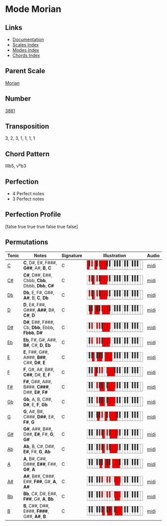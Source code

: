 # Mode Morian

## Links

- [Documentation](README.md)
- [Scales Index](Scales.md)
- [Modes Index](Modes.md)
- [Chords Index](Chords.md)

## Parent Scale

[Morian](ScaleMorian.md)

## Number

[3881](https://ianring.com/musictheory/scales/3881)

## Transposition

3, 2, 3, 1, 1, 1, 1

## Chord Pattern

IIIb5, v⁰b3

## Perfection

- 4 Perfect notes
- 3 Perfect notes

## Perfection Profile

[false true true true false true false]

## Permutations

| Tonic | Notes | Signature | Illustration | Audio |
|-------|-------|-----------|--------------|-------|
| [C](ModeCNaturalMorian.md) | **C**, D#, E#, F###, **G##**, A#, **B**, **C** | C | ![CNaturalMorian](ModeCNaturalMorian.png) | [midi](https://github.com/edipermadi/music/blob/main/docs/ModeCNaturalMorian.mid?raw=true) |
| [C#](ModeCSharpMorian.md) | **C#**, D##, E##, Cbbb, **Cbb**, Dbbb, **Dbb**, **C#** | C | ![CSharpMorian](ModeCSharpMorian.png) | [midi](https://github.com/edipermadi/music/blob/main/docs/ModeCSharpMorian.mid?raw=true) |
| [Db](ModeDFlatMorian.md) | **Db**, E, F#, G##, **A#**, B, **C**, **Db** | C | ![DFlatMorian](ModeDFlatMorian.png) | [midi](https://github.com/edipermadi/music/blob/main/docs/ModeDFlatMorian.mid?raw=true) |
| [D](ModeDNaturalMorian.md) | **D**, E#, F##, G###, **A##**, B#, **C#**, **D** | C | ![DNaturalMorian](ModeDNaturalMorian.png) | [midi](https://github.com/edipermadi/music/blob/main/docs/ModeDNaturalMorian.mid?raw=true) |
| [D#](ModeDSharpMorian.md) | **D#**, E##, F###, Cb, **Dbb**, Ebbb, **Fbbb**, **D#** | C | ![DSharpMorian](ModeDSharpMorian.png) | [midi](https://github.com/edipermadi/music/blob/main/docs/ModeDSharpMorian.mid?raw=true) |
| [Eb](ModeEFlatMorian.md) | **Eb**, F#, G#, A##, **B#**, C#, **D**, **Eb** | C | ![EFlatMorian](ModeEFlatMorian.png) | [midi](https://github.com/edipermadi/music/blob/main/docs/ModeEFlatMorian.mid?raw=true) |
| [E](ModeENaturalMorian.md) | **E**, F##, G##, A###, **B##**, C##, **D#**, **E** | C | ![ENaturalMorian](ModeENaturalMorian.png) | [midi](https://github.com/edipermadi/music/blob/main/docs/ModeENaturalMorian.mid?raw=true) |
| [F](ModeFNaturalMorian.md) | **F**, G#, A#, B##, **C##**, D#, **E**, **F** | C | ![FNaturalMorian](ModeFNaturalMorian.png) | [midi](https://github.com/edipermadi/music/blob/main/docs/ModeFNaturalMorian.mid?raw=true) |
| [F#](ModeFSharpMorian.md) | **F#**, G##, A##, B###, **C###**, D##, **E#**, **F#** | C | ![FSharpMorian](ModeFSharpMorian.png) | [midi](https://github.com/edipermadi/music/blob/main/docs/ModeFSharpMorian.mid?raw=true) |
| [Gb](ModeGFlatMorian.md) | **Gb**, A, B, C##, **D#**, E, **F**, **Gb** | C | ![GFlatMorian](ModeGFlatMorian.png) | [midi](https://github.com/edipermadi/music/blob/main/docs/ModeGFlatMorian.mid?raw=true) |
| [G](ModeGNaturalMorian.md) | **G**, A#, B#, C###, **D##**, E#, **F#**, **G** | C | ![GNaturalMorian](ModeGNaturalMorian.png) | [midi](https://github.com/edipermadi/music/blob/main/docs/ModeGNaturalMorian.mid?raw=true) |
| [G#](ModeGSharpMorian.md) | **G#**, A##, B##, D##, **E#**, F#, **G**, **G#** | C | ![GSharpMorian](ModeGSharpMorian.png) | [midi](https://github.com/edipermadi/music/blob/main/docs/ModeGSharpMorian.mid?raw=true) |
| [Ab](ModeAFlatMorian.md) | **Ab**, B, C#, D##, **E#**, F#, **G**, **Ab** | C | ![AFlatMorian](ModeAFlatMorian.png) | [midi](https://github.com/edipermadi/music/blob/main/docs/ModeAFlatMorian.mid?raw=true) |
| [A](ModeANaturalMorian.md) | **A**, B#, C##, D###, **E##**, F##, **G#**, **A** | C | ![ANaturalMorian](ModeANaturalMorian.png) | [midi](https://github.com/edipermadi/music/blob/main/docs/ModeANaturalMorian.mid?raw=true) |
| [A#](ModeASharpMorian.md) | **A#**, B##, C###, E##, **F##**, G#, **A**, **A#** | C | ![ASharpMorian](ModeASharpMorian.png) | [midi](https://github.com/edipermadi/music/blob/main/docs/ModeASharpMorian.mid?raw=true) |
| [Bb](ModeBFlatMorian.md) | **Bb**, C#, D#, E##, **F##**, G#, **A**, **Bb** | C | ![BFlatMorian](ModeBFlatMorian.png) | [midi](https://github.com/edipermadi/music/blob/main/docs/ModeBFlatMorian.mid?raw=true) |
| [B](ModeBNaturalMorian.md) | **B**, C##, D##, E###, **F###**, G##, **A#**, **B** | C | ![BNaturalMorian](ModeBNaturalMorian.png) | [midi](https://github.com/edipermadi/music/blob/main/docs/ModeBNaturalMorian.mid?raw=true) |
